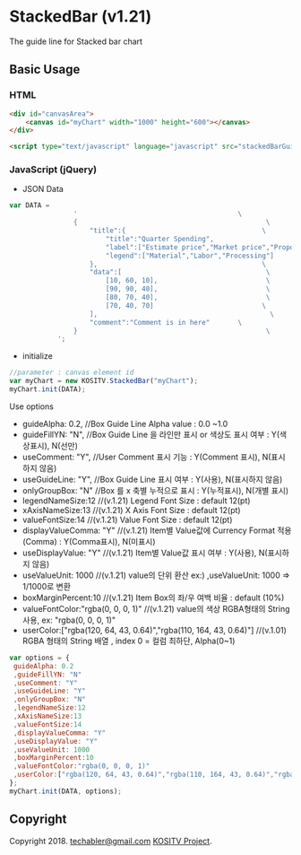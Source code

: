 # StackedBar (v1.21)

The guide line for Stacked bar chart

## Basic Usage

### HTML

```html
<div id="canvasArea">
    <canvas id="myChart" width="1000" height="600"></canvas>
</div>

<script type="text/javascript" language="javascript" src="stackedBarGuide.js"></script>
```

### JavaScript (jQuery)

* JSON Data

```js
var DATA =
                '                                        \
                {                                               \
                    "title":{                                  \
                        "title":"Quarter Spending",                    \
                        "label":["Estimate price","Market price","Proposer price","Proposer"],       \
                        "legend":["Material","Labor","Processing"]     \
                    },                                         \
                    "data":[                                    \
                        [10, 60, 10],                           \
                        [90, 90, 40],                           \
                        [80, 70, 40],                           \
                        [70, 40, 70]                           \
                    ],                                           \
                    "comment":"Comment is in here"       \
                }                                               \
            ';
```

* initialize

```js
//parameter : canvas element id
var myChart = new KOSITV.StackedBar("myChart");
myChart.init(DATA);
```

Use options

* guideAlpha: 0.2, 						//Box Guide Line Alpha value : 0.0 ~1.0
* guideFillYN: "N", 					//Box Guide Line 을 라인만 표시 or 색상도 표시 여부 : Y(색상표시), N(선만)
* useComment: "Y", 						//User Comment 표시 기능 : Y(Comment 표시), N(표시하지 않음)
* useGuideLine: "Y", 					//Box Guide Line 표시 여부 : Y(사용), N(표시하지 않음)
* onlyGroupBox: "N" 					//Box 를 x 축별 누적으로 표시 : Y(누적표시), N(개별 표시)
* legendNameSize:12                     //(v.1.21) Legend Font Size : default 12(pt)
* xAxisNameSize:13                      //(v.1.21) X Axis Font Size : default 12(pt)
* valueFontSize:14                      //(v.1.21) Value Font Size : default 12(pt)
* displayValueComma: "Y"                //(v.1.21) Item별 Value값에 Currency Format 적용(Comma) : Y(Comma표시), N(미표시)
* useDisplayValue: "Y"                  //(v.1.21) Item별 Value값 표시 여부 : Y(사용), N(표시하지 않음)
* useValueUnit: 1000                    //(v.1.21) value의 단위 환산 ex:) ,useValueUnit: 1000 => 1/1000로 변환 
* boxMarginPercent:10                   //(v.1.21) Item Box의 좌/우 여백 비율 : default (10%) 
* valueFontColor:"rgba(0, 0, 0, 1)"     //(v.1.21) value의 색상 RGBA형태의 String사용,  ex: "rgba(0, 0, 0, 1)"
* userColor:["rgba(120, 64, 43, 0.64)","rgba(110, 164, 43, 0.64)"]   //(v.1.01) RGBA 형태의 String 배열 , index 0 = 컬럼 최하단, Alpha(0~1)

```js
var options = {
 guideAlpha: 0.2                            
 ,guideFillYN: "N"                          
 ,useComment: "Y"                           
 ,useGuideLine: "Y"                         
 ,onlyGroupBox: "N"                         
 ,legendNameSize:12                         
 ,xAxisNameSize:13                          
 ,valueFontSize:14                          
 ,displayValueComma: "Y"                    
 ,useDisplayValue: "Y"                      
 ,useValueUnit: 1000                        
 ,boxMarginPercent:10                       
 ,valueFontColor:"rgba(0, 0, 0, 1)"   
 ,userColor:["rgba(120, 64, 43, 0.64)","rgba(110, 164, 43, 0.64)","rgba(180, 184, 103, 0.64)"]   
};
myChart.init(DATA, options);
```

## Copyright

Copyright 2018. techabler@gmail.com [KOSITV Project](http://www.kositv.com).
